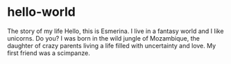 # hello-world
The story of my life
Hello, this is Esmerina. I live in a fantasy world and I like unicorns. Do you? I was born in the wild jungle of Mozambique, the daughter of crazy parents living a life filled with uncertainty and love. My first friend was a scimpanze.
